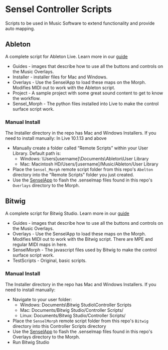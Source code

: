 # Sensel Controller Scripts

Scripts to be used in Music Software to extend functionality and provide auto mapping.

## Ableton
A complete script for Ableton Live. Learn more in our [guide](http://guide.sensel.com/morph_software/#ableton-live-control-surface)

* Guides - images that describe how to use all the buttons and controls on the Music Overlays.
* Installer - installer files for Mac and Windows.
* Overlays - Use the SenselApp to load these maps on the Morph. Modifies MIDI out to work with the Ableton script.
* Project - A sample project with some great sound content to get to know the workflow.
* Sensel_Morph - The python files installed into Live to make the control surface script work.

### Manual Install
The Installer directory in the repo has Mac and Windows Installers. If you need to install manually:
In Live 10.1.13 and above
* Manually create a folder called “Remote Scripts” within your User Library. Default path is:
  * Windows: \Users\[username]\Documents\Ableton\User Library
  * Mac: Macintosh HD/Users/[username]/Music/Ableton/User Library
* Place the `Sensel_Morph` remote script folder from this repo's `Abelton` directory into the "Remote Scripts" folder you just created.
* Use the [SenselApp](https://sensel.com/pages/support/#downloads) to flash the .senselmap files found in this repo's `Overlays` directory to the Morph.

## Bitwig
A complete script for Bitwig Studio. Learn more in our [guide](http://guide.sensel.com/morph_software/#bitwig-studio-control-surface)

* Guides - images that describe how to use all the buttons and controls on the Music Overlays.
* Overlays - Use the SenselApp to load these maps on the Morph. Modifies MIDI out to work with the Bitwig script. There are MPE and regular MIDI maps in here.
* SenselMorph - The javascript files used by Bitwig to make the control surface script work.
* TestScripts - Original, basic scripts.

### Manual Install
The Installer directory in the repo has Mac and Windows Installers. If you need to install manually:
* Navigate to your user folder: 
  * Windows: Documents\Bitwig Studio\Controller Scripts
  * Mac: Documents/Bitwig Studio/Controller Scripts/
  * Linux: Documents/Bitwig Studio/Controller Scripts/
* Place the `SenselMorph` remote script folder from this repo's `Bitwig` directory into this Controller Scripts directory
* Use the [SenselApp](https://sensel.com/pages/support/#downloads) to flash the .senselmap files found in this repo's Overlays directory to the Morph.
* Run Bitwig Studio
